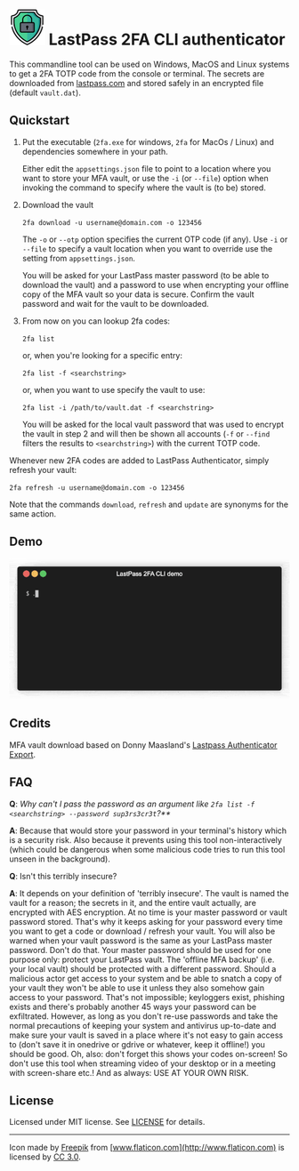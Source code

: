 # ![Logo](logo.png) LastPass 2FA CLI authenticator

This commandline tool can be used on Windows, MacOS and Linux systems to get a 2FA TOTP code from the console or terminal. The secrets are downloaded from [lastpass.com](https://lastpass.com) and stored safely in an encrypted file (default `vault.dat`).

## Quickstart

1. Put the executable (`2fa.exe` for windows, `2fa` for MacOs / Linux) and dependencies somewhere in your path.

   Either edit the `appsettings.json` file to point to a location where you want to store your MFA vault, or use the `-i` (or `--file`) option when invoking the command to specify where the vault is (to be) stored.

2. Download the vault

   `2fa download -u username@domain.com -o 123456`
   
   The `-o` or `--otp` option specifies the current OTP code (if any). Use `-i` or `--file` to specify a vault location when you want to override use the setting from `appsettings.json`.
   
   You will be asked for your LastPass master password (to be able to download the vault) and a password to use when encrypting your offline copy of the MFA vault so your data is secure. Confirm the vault password and wait for the vault to be downloaded.

3. From now on you can lookup 2fa codes:

    `2fa list`

    or, when you're looking for a specific entry:

    `2fa list -f <searchstring>`

    or, when you want to use specify the vault to use:

    `2fa list -i /path/to/vault.dat -f <searchstring>`

    You will be asked for the local vault password that was used to encrypt the vault in step 2 and will then be shown all accounts (`-f` or `--find` filters the results to `<searchstring>`) with the current TOTP code.

Whenever new 2FA codes are added to LastPass Authenticator, simply refresh your vault:

`2fa refresh -u username@domain.com -o 123456`

Note that the commands `download`, `refresh` and `update` are synonyms for the same action.

## Demo

![Demo](demo.gif)

## Credits

MFA vault download based on Donny Maasland's [Lastpass Authenticator Export](https://github.com/dmaasland/lastpass-authenticator-export).

## FAQ

**Q**: _Why can't I pass the password as an argument like `2fa list -f <searchstring> --password sup3rs3cr3t`?**_

**A**: Because that would store your password in your terminal's history which is a security risk. Also because it prevents using this tool non-interactively (which could be dangerous when some malicious code tries to run this tool unseen in the background).

**Q**: Isn't this terribly insecure?

**A**: It depends on your definition of 'terribly insecure'. The vault is named the vault for a reason; the secrets in it, and the entire vault actually, are encrypted with AES encryption. At no time is your master password or vault password stored. That's why it keeps asking for your password every time you want to get a code or download / refresh your vault. You will also be warned when your vault password is the same as your LastPass master password. Don't do that. Your master password should be used for one purpose only: protect your LastPass vault. The 'offline MFA backup' (i.e. your local vault) should be protected with a different password. Should a malicious actor get access to your system and be able to snatch a copy of your vault they won't be able to use it unless they also somehow gain access to your password. That's not impossible; keyloggers exist, phishing exists and there's probably another 45 ways your password can be exfiltrated. However, as long as you don't re-use passwords and take the normal precautions of keeping your system and antivirus up-to-date and make sure your vault is saved in a place where it's not easy to gain access to (don't save it in onedrive or gdrive or whatever, keep it offline!) you should be good. Oh, also: don't forget this shows your codes on-screen! So don't use this tool when streaming video of your desktop or in a meeting with screen-share etc.! And as always: USE AT YOUR OWN RISK.

## License

Licensed under MIT license. See [LICENSE](LICENSE) for details.

---

Icon made by [Freepik](http://www.flaticon.com/authors/freepik) from [www.flaticon.com](http://www.flaticon.com) is licensed by [CC 3.0](http://creativecommons.org/licenses/by/3.0/).